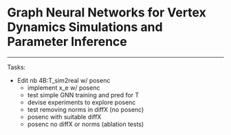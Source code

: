 # Graph Neural Networks for Vertex Dynamics Simulations and Parameter Inference
---


Tasks:
- Edit nb 4B:T_sim2real w/ posenc
    - implement x_e w/ posenc
    - test simple GNN training and pred for T
    - devise experiments to explore posenc
    - test removing norms in diffX (no posenc)
    - posenc with suitable diffX
    - posenc no diffX or norms (ablation tests)